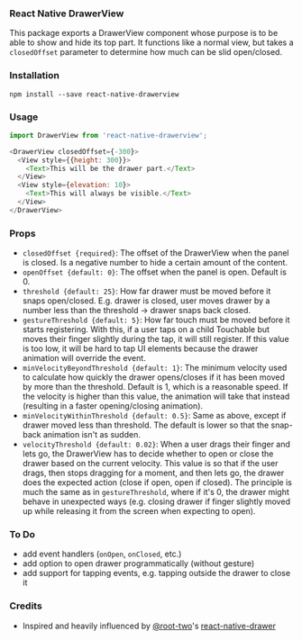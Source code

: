 ### React Native DrawerView

This package exports a DrawerView component whose purpose is to be able to show and hide its top part.  It functions like a normal view, but takes a `closedOffset` parameter to determine how much can be slid open/closed.

### Installation

`npm install --save react-native-drawerview`


### Usage
```javascript
import DrawerView from 'react-native-drawerview';

<DrawerView closedOffset={-300}>
  <View style={{height: 300}}>
    <Text>This will be the drawer part.</Text>
  </View>
  <View style={elevation: 10}>
    <Text>This will always be visible.</Text>
  </View>
</DrawerView>
```

### Props

- `closedOffset {required}`: The offset of the DrawerView when the panel is closed.  Is a negative number to hide a certain amount of the content.
- `openOffset {default: 0}`: The offset when the panel is open.  Default is 0.
- `threshold {default: 25}`: How far drawer must be moved before it snaps open/closed.  E.g. drawer is closed, user moves drawer by a number less than the threshold -> drawer snaps back closed.
- `gestureThreshold {default: 5}`: How far touch must be moved before it starts registering.  With this, if a user taps on a child Touchable but moves their finger slightly during the tap, it will still register.  If this value is too low, it will be hard to tap UI elements because the drawer animation will override the event.
- `minVelocityBeyondThreshold {default: 1}`: The minimum velocity used to calculate how quickly the drawer opens/closes if it has been moved by more than the threshold.  Default is 1, which is a reasonable speed.  If the velocity is higher than this value, the animation will take that instead (resulting in a faster opening/closing animation).
- `minVelocityWithinThreshold {default: 0.5}`: Same as above, except if drawer moved less than threshold.  The default is lower so that the snap-back animation isn't as sudden.
- `velocityThreshold {default: 0.02}`: When a user drags their finger and lets go, the DrawerView has to decide whether to open or close the drawer based on the current velocity.  This value is so that if the user drags, then stops dragging for a moment, and then lets go, the drawer does the expected action (close if open, open if closed).  The principle is much the same as in `gestureThreshold`, where if it's 0, the drawer might behave in unexpected ways (e.g. closing drawer if finger slightly moved up while releasing it from the screen when expecting to open).

### To Do

- add event handlers (`onOpen`, `onClosed`, etc.)
- add option to open drawer programmatically (without gesture)
- add support for tapping events, e.g. tapping outside the drawer to close it

### Credits

- Inspired and heavily influenced by [@root-two](https://github.com/root-two)'s [react-native-drawer](https://github.com/root-two/react-native-drawer)
